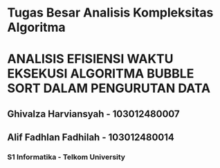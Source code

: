 # Tugas Besar Analisis Kompleksitas Algoritma

<h1>ANALISIS EFISIENSI WAKTU EKSEKUSI ALGORITMA BUBBLE SORT DALAM PENGURUTAN DATA </h1>

<h2>Ghivalza Harviansyah - 103012480007</h2>
<h2> Alif Fadhlan Fadhilah  - 103012480014</h2>
<h3>S1 Informatika - Telkom University</h3>
